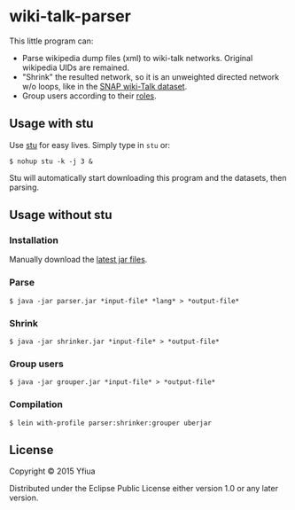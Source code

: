 # wiki-talk-parser
This little program can:

* Parse wikipedia dump files (xml) to wiki-talk networks. Original wikipedia UIDs are remained.
* "Shrink" the resulted network, so it is an unweighted directed network w/o loops, 
like in the [SNAP wiki-Talk dataset](https://snap.stanford.edu/data/wiki-Talk.html).
* Group users according to their [roles](https://en.wikipedia.org/wiki/Wikipedia:User_access_levels).

## Usage with stu
Use [stu](https://github.com/kunegis/stu) for easy lives. Simply type in `stu` or:

    $ nohup stu -k -j 3 &

Stu will automatically start downloading this program and the datasets, then parsing.

## Usage without stu
### Installation

Manually download the [latest jar files](https://github.com/yfiua/wiki-talk-parser/releases/latest).

### Parse

    $ java -jar parser.jar *input-file* *lang* > *output-file*

### Shrink

    $ java -jar shrinker.jar *input-file* > *output-file*
    
### Group users

    $ java -jar grouper.jar *input-file* > *output-file*

### Compilation

    $ lein with-profile parser:shrinker:grouper uberjar

## License

Copyright © 2015 Yfiua

Distributed under the Eclipse Public License either version 1.0 or any later version.
